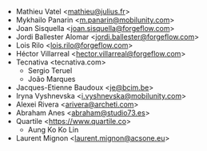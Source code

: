 - Mathieu Vatel \<<mathieu@julius.fr>\>
- Mykhailo Panarin \<<m.panarin@mobilunity.com>\>
- Joan Sisquella \<<joan.sisquella@forgeflow.com>\>
- Jordi Ballester Alomar \<<jordi.ballester@forgeflow.com>\>
- Lois Rilo \<<lois.rilo@forgeflow.com>\>
- Héctor Villarreal \<<hector.villarreal@forgeflow.com>\>
- Tecnativa \<tecnativa.com\>
  - Sergio Teruel
  - João Marques
- Jacques-Etienne Baudoux \<<je@bcim.be>\>
- Iryna Vyshnevska \<<i.vyshnevska@mobilunity.com>\>
- Alexei Rivera \<<arivera@archeti.com>\>
- Abraham Anes \<<abraham@studio73.es>\>
- Quartile \<<https://www.quartile.co>\>
  - Aung Ko Ko Lin
- Laurent Mignon \<<laurent.mignon@acsone.eu>\>
